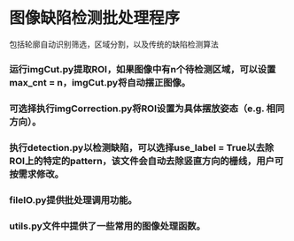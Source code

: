 # 图像缺陷检测批处理程序
包括轮廓自动识别筛选，区域分割，以及传统的缺陷检测算法

### 运行imgCut.py提取ROI，如果图像中有n个待检测区域，可以设置max_cnt = n，imgCut.py将自动摆正图像。

### 可选择执行imgCorrection.py将ROI设置为具体摆放姿态（e.g. 相同方向）。

### 执行detection.py以检测缺陷，可以选择use_label = True以去除ROI上的特定的pattern，该文件会自动去除竖直方向的栅线，用户可按需求修改。

### fileIO.py提供批处理调用功能。

### utils.py文件中提供了一些常用的图像处理函数。
